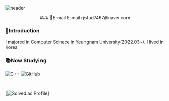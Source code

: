 ![header](https://capsule-render.vercel.app/api?type=waving&animation=fadeIn&color=gradient&height=250&section=header&text=Welcome%20to%20GeonRyoung's%20Github&fontSize=50)
<p align="center">
### 📧E-mail   E-mail
rjsfud7467@naver.com

### 👋Introduction 
I majored in Computer Scinece in Yeungnam University(2022.03~).
I lived in Korea

### 📚Now Studying
![C++](https://img.shields.io/badge/c++-%2300599C.svg?style=for-the-badge&logo=c%2B%2B&logoColor=white)
![GitHub](https://img.shields.io/badge/github-%23121011.svg?style=for-the-badge&logo=github&logoColor=white)

<br>

[![Solved.ac Profile](http://mazassumnida.wtf/api/v2/generate_badge?boj=fud7467)]
</p>
